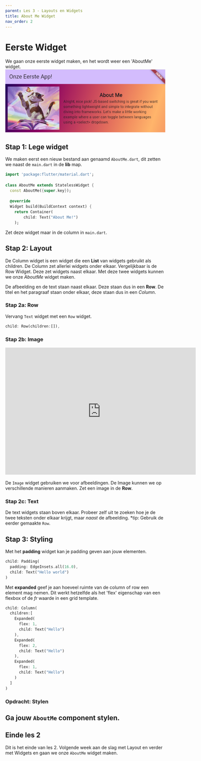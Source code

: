 ```yaml
---
parent: Les 3 - Layouts en Widgets
title: About Me Widget
nav_order: 2
---
```


# Eerste Widget
We gaan onze eerste widget maken, en het wordt weer een 'AboutMe' widget. 
![](../images/aboutme.png)

## Stap 1: Lege widget
We maken eerst een nieuw bestand aan genaamd `AboutMe.dart`, dit zetten we naast de `main.dart` in de **lib** map.
```dart
import 'package:flutter/material.dart';

class AboutMe extends StatelessWidget {
  const AboutMe({super.key});

  @override
  Widget build(BuildContext context) {
    return Container(
        child: Text("About Me!")
    );
```
Zet deze widget maar in de column in `main.dart`.

## Stap 2: Layout
De Column widget is een widget die een **List** van widgets gebruikt als children.
De Column zet allerlei widgets onder elkaar. Vergelijkbaar is de Row Widget. Deze zet widgets naast elkaar. 
Met deze twee widgets kunnen we onze *AboutMe* widget maken.

De afbeelding en de text staan naast elkaar. Deze staan dus in een **Row**. De titel en het paragraaf staan onder elkaar, deze staan dus in een *Column*.

### Stap 2a: Row
Vervang `Text` widget met een `Row` widget.

```dart
child: Row(children:[]),
```

### Stap 2b: Image
<iframe width="600" height="400" src="https://www.youtube.com/watch?v=7oIAs-0G4mw" frameborder="0"></iframe>

De `Image` widget gebruiken we voor afbeeldingen. De Image kunnen we op verschillende manieren aanmaken. Zet een image in de **Row**.

### Stap 2c: Text
De text widgets staan boven elkaar. Probeer zelf uit te zoeken hoe je de twee teksten onder elkaar krijgt, maar *naast* de afbeelding. 
*tip: Gebruik de eerder gemaakte `Row`.

## Stap 3: Styling
Met het **padding** widget kan je padding geven aan jouw elementen.
```dart
child: Padding(
  padding: EdgeInsets.all(16.0),
  child: Text("Hello world")
)
```

Met **expanded** geef je aan hoeveel ruimte van de column of row een element mag nemen. Dit werkt hetzelfde als het 'flex' eigenschap van een flexbox of de *fr* waarde in een grid template.

```dart
child: Column(
  children:[
    Expanded(
      flex: 1,
      child: Text("Hello")
    ),
    Expanded(
      flex: 2,
      child: Text("Hello")
    ),
    Expanded(
      flex: 1,
      child: Text("Hello")
    )
  ]
)
```

### Opdracht: Stylen
Ga jouw `AboutMe` component stylen.
---
## Einde les 2
Dit is het einde van les 2. Volgende week aan de slag met Layout en verder met Widgets en gaan we onze `AboutMe` widget maken.
